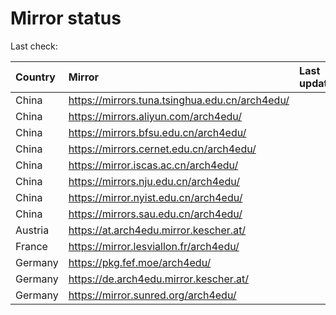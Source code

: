 <script src="./time.js"></script>
# Mirror status
Last check: <script type="text/javascript">localize(1701339577.8320382);</script>

|Country|Mirror|Last update|
|:------|:-----|:----------|
|China|https://mirrors.tuna.tsinghua.edu.cn/arch4edu/|<script type="text/javascript">localize(1701326184);</script>|
|China|https://mirrors.aliyun.com/arch4edu/|<script type="text/javascript">localize(1701282711);</script>|
|China|https://mirrors.bfsu.edu.cn/arch4edu/|<script type="text/javascript">localize(1701326184);</script>|
|China|https://mirrors.cernet.edu.cn/arch4edu/|<script type="text/javascript">localize(1701326184);</script>|
|China|https://mirror.iscas.ac.cn/arch4edu/|<script type="text/javascript">localize(1701282711);</script>|
|China|https://mirrors.nju.edu.cn/arch4edu/|<script type="text/javascript">localize(1701282711);</script>|
|China|https://mirror.nyist.edu.cn/arch4edu/|<script type="text/javascript">localize(1701282711);</script>|
|China|https://mirrors.sau.edu.cn/arch4edu/|<script type="text/javascript">localize(1701326184);</script>|
|Austria|https://at.arch4edu.mirror.kescher.at/|<script type="text/javascript">localize(1701326184);</script>|
|France|https://mirror.lesviallon.fr/arch4edu/|<script type="text/javascript">localize(1701282711);</script>|
|Germany|https://pkg.fef.moe/arch4edu/|<script type="text/javascript">localize(1701326184);</script>|
|Germany|https://de.arch4edu.mirror.kescher.at/|<script type="text/javascript">localize(1701326184);</script>|
|Germany|https://mirror.sunred.org/arch4edu/|<script type="text/javascript">localize(1701326184);</script>|

<script src="./tablefilter/tablefilter.js"></script>
<script src="./table.js"></script>